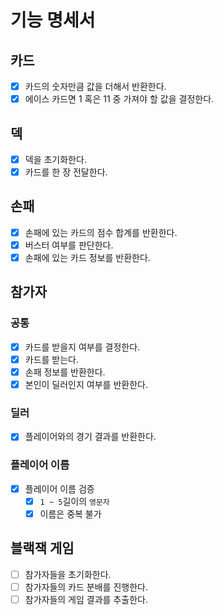 # 기능 명세서

## 카드

- [x] 카드의 숫자만큼 값을 더해서 반환한다.
- [x] 에이스 카드면 1 혹은 11 중 가져야 할 값을 결정한다.

## 덱

- [x] 덱을 초기화한다.
- [x] 카드를 한 장 전달한다.

## 손패

- [x] 손패에 있는 카드의 점수 합계를 반환한다.
- [x] 버스터 여부를 판단한다.
- [x] 손패에 있는 카드 정보를 반환한다.

## 참가자

### 공통

- [x] 카드를 받을지 여부를 결정한다.
- [x] 카드를 받는다.
- [x] 손패 정보를 반환한다.
- [x] 본인이 딜러인지 여부를 반환한다.

### 딜러

- [x] 플레이어와의 경기 결과를 반환한다.

### 플레이어 이름

- [x] 플레이어 이름 검증
    - [x] `1 ~ 5`길이의 `영문자`
    - [x] 이름은 중복 불가

## 블랙잭 게임

- [ ] 참가자들을 초기화한다.
- [ ] 참가자들의 카드 분배를 진행한다.
- [ ] 참가자들의 게임 결과를 추출한다.
